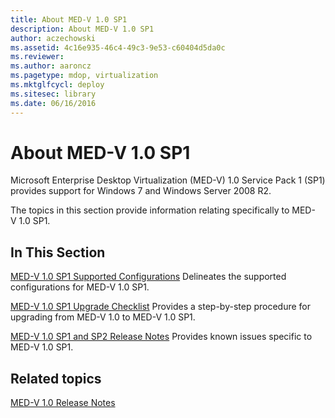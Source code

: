 ```yaml
---
title: About MED-V 1.0 SP1
description: About MED-V 1.0 SP1
author: aczechowski
ms.assetid: 4c16e935-46c4-49c3-9e53-c60404d5da0c
ms.reviewer:
ms.author: aaroncz
ms.pagetype: mdop, virtualization
ms.mktglfcycl: deploy
ms.sitesec: library
ms.date: 06/16/2016
---
```



# About MED-V 1.0 SP1


Microsoft Enterprise Desktop Virtualization (MED-V) 1.0 Service Pack 1 (SP1) provides support for Windows 7 and Windows Server 2008 R2.

The topics in this section provide information relating specifically to MED-V 1.0 SP1.

## In This Section


<a href="" id="med-v-1-0-sp1-supported-configurations"></a>[MED-V 1.0 SP1 Supported Configurations](med-v-10-sp1-supported-configurationsmedv-10-sp1.md)
Delineates the supported configurations for MED-V 1.0 SP1.

<a href="" id="med-v-1-0-sp1-upgrade-checklist"></a>[MED-V 1.0 SP1 Upgrade Checklist](med-v-10-sp1-upgrade-checklistmedv-10-sp1.md)
Provides a step-by-step procedure for upgrading from MED-V 1.0 to MED-V 1.0 SP1.

<a href="" id="med-v-1-0-sp1-and-sp2-release-notes"></a>[MED-V 1.0 SP1 and SP2 Release Notes](med-v-10-sp1-and-sp2-release-notesmedv-10-sp1.md)
Provides known issues specific to MED-V 1.0 SP1.

## Related topics


[MED-V 1.0 Release Notes](med-v-10-release-notesmedv-10.md)

 

 





